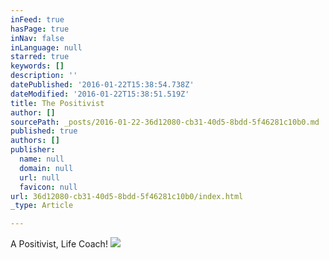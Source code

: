 ```yaml
---
inFeed: true
hasPage: true
inNav: false
inLanguage: null
starred: true
keywords: []
description: ''
datePublished: '2016-01-22T15:38:54.738Z'
dateModified: '2016-01-22T15:38:51.519Z'
title: The Positivist
author: []
sourcePath: _posts/2016-01-22-36d12080-cb31-40d5-8bdd-5f46281c10b0.md
published: true
authors: []
publisher:
  name: null
  domain: null
  url: null
  favicon: null
url: 36d12080-cb31-40d5-8bdd-5f46281c10b0/index.html
_type: Article

---
```

A Positivist, Life Coach!
![](https://s3-us-west-2.amazonaws.com/the-grid-img/p/8be92d15d654280a424405c752de23afde68b825.jpg)